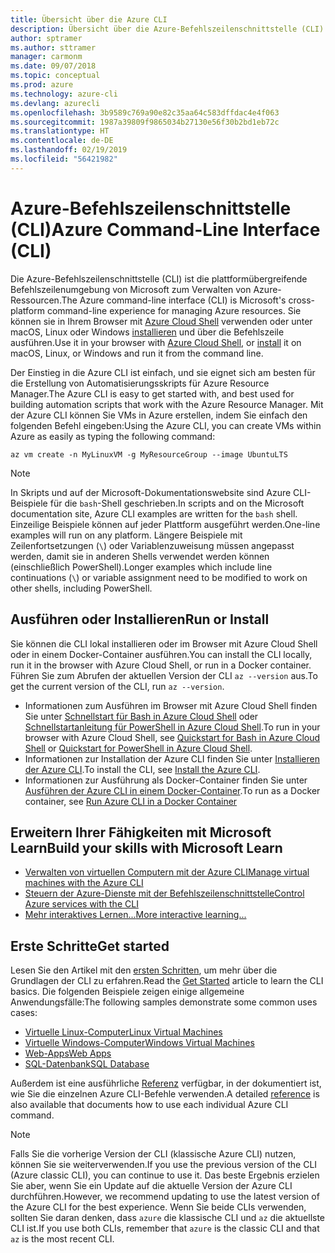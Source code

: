 ```yaml
---
title: Übersicht über die Azure CLI
description: Übersicht über die Azure-Befehlszeilenschnittstelle (CLI)
author: sptramer
ms.author: sttramer
manager: carmonm
ms.date: 09/07/2018
ms.topic: conceptual
ms.prod: azure
ms.technology: azure-cli
ms.devlang: azurecli
ms.openlocfilehash: 3b9589c769a90e82c35aa64c583dffdac4e4f063
ms.sourcegitcommit: 1987a39809f9865034b27130e56f30b2bd1eb72c
ms.translationtype: HT
ms.contentlocale: de-DE
ms.lasthandoff: 02/19/2019
ms.locfileid: "56421982"
---
```

# <a name="azure-command-line-interface-cli"></a><span data-ttu-id="65805-103">Azure-Befehlszeilenschnittstelle (CLI)</span><span class="sxs-lookup"><span data-stu-id="65805-103">Azure Command-Line Interface (CLI)</span></span>

<span data-ttu-id="65805-104">Die Azure-Befehlszeilenschnittstelle (CLI) ist die plattformübergreifende Befehlszeilenumgebung von Microsoft zum Verwalten von Azure-Ressourcen.</span><span class="sxs-lookup"><span data-stu-id="65805-104">The Azure command-line interface (CLI) is Microsoft's cross-platform command-line experience for managing Azure resources.</span></span>
<span data-ttu-id="65805-105">Sie können sie in Ihrem Browser mit [Azure Cloud Shell](/azure/cloud-shell/overview) verwenden oder unter macOS, Linux oder Windows [installieren](install-azure-cli.md) und über die Befehlszeile ausführen.</span><span class="sxs-lookup"><span data-stu-id="65805-105">Use it in your browser with [Azure Cloud Shell](/azure/cloud-shell/overview), or [install](install-azure-cli.md) it on macOS, Linux, or Windows and run it from the command line.</span></span>

<span data-ttu-id="65805-106">Der Einstieg in die Azure CLI ist einfach, und sie eignet sich am besten für die Erstellung von Automatisierungsskripts für Azure Resource Manager.</span><span class="sxs-lookup"><span data-stu-id="65805-106">The Azure CLI is easy to get started with, and best used for building automation scripts that work with the Azure Resource Manager.</span></span>
<span data-ttu-id="65805-107">Mit der Azure CLI können Sie VMs in Azure erstellen, indem Sie einfach den folgenden Befehl eingeben:</span><span class="sxs-lookup"><span data-stu-id="65805-107">Using the Azure CLI, you can create VMs within Azure as easily as typing the following command:</span></span>

```azurecli-interactive
az vm create -n MyLinuxVM -g MyResourceGroup --image UbuntuLTS
```

> [!NOTE]
>
> <span data-ttu-id="65805-108">In Skripts und auf der Microsoft-Dokumentationswebsite sind Azure CLI-Beispiele für die `bash`-Shell geschrieben.</span><span class="sxs-lookup"><span data-stu-id="65805-108">In scripts and on the Microsoft documentation site, Azure CLI examples are written for the `bash` shell.</span></span> <span data-ttu-id="65805-109">Einzeilige Beispiele können auf jeder Plattform ausgeführt werden.</span><span class="sxs-lookup"><span data-stu-id="65805-109">One-line examples will run on any platform.</span></span> <span data-ttu-id="65805-110">Längere Beispiele mit Zeilenfortsetzungen (`\`) oder Variablenzuweisung müssen angepasst werden, damit sie in anderen Shells verwendet werden können (einschließlich PowerShell).</span><span class="sxs-lookup"><span data-stu-id="65805-110">Longer examples which include line continuations (`\`) or variable assignment need to be modified to work on other shells, including PowerShell.</span></span>

## <a name="run-or-install"></a><span data-ttu-id="65805-111">Ausführen oder Installieren</span><span class="sxs-lookup"><span data-stu-id="65805-111">Run or Install</span></span>

<span data-ttu-id="65805-112">Sie können die CLI lokal installieren oder im Browser mit Azure Cloud Shell oder in einem Docker-Container ausführen.</span><span class="sxs-lookup"><span data-stu-id="65805-112">You can install the CLI locally, run it in the browser with Azure Cloud Shell, or run in a Docker container.</span></span> <span data-ttu-id="65805-113">Führen Sie zum Abrufen der aktuellen Version der CLI `az --version` aus.</span><span class="sxs-lookup"><span data-stu-id="65805-113">To get the current version of the CLI, run `az --version`.</span></span>

* <span data-ttu-id="65805-114">Informationen zum Ausführen im Browser mit Azure Cloud Shell finden Sie unter [Schnellstart für Bash in Azure Cloud Shell](/azure/cloud-shell/quickstart) oder [Schnellstartanleitung für PowerShell in Azure Cloud Shell](/azure/cloud-shell/quickstart-powershell).</span><span class="sxs-lookup"><span data-stu-id="65805-114">To run in your browser with Azure Cloud Shell, see [Quickstart for Bash in Azure Cloud Shell](/azure/cloud-shell/quickstart) or [Quickstart for PowerShell in Azure Cloud Shell](/azure/cloud-shell/quickstart-powershell).</span></span>
* <span data-ttu-id="65805-115">Informationen zur Installation der Azure CLI finden Sie unter [Installieren der Azure CLI](install-azure-cli.md).</span><span class="sxs-lookup"><span data-stu-id="65805-115">To install the CLI, see [Install the Azure CLI](install-azure-cli.md).</span></span>
* <span data-ttu-id="65805-116">Informationen zur Ausführung als Docker-Container finden Sie unter [Ausführen der Azure CLI in einem Docker-Container](run-azure-cli-docker.md).</span><span class="sxs-lookup"><span data-stu-id="65805-116">To run as a Docker container, see [Run Azure CLI in a Docker Container](run-azure-cli-docker.md)</span></span>

## <a name="build-your-skills-with-microsoft-learn"></a><span data-ttu-id="65805-117">Erweitern Ihrer Fähigkeiten mit Microsoft Learn</span><span class="sxs-lookup"><span data-stu-id="65805-117">Build your skills with Microsoft Learn</span></span>

- [<span data-ttu-id="65805-118">Verwalten von virtuellen Computern mit der Azure CLI</span><span class="sxs-lookup"><span data-stu-id="65805-118">Manage virtual machines with the Azure CLI</span></span>](/learn/modules/manage-virtual-machines-with-azure-cli/)
- [<span data-ttu-id="65805-119">Steuern der Azure-Dienste mit der Befehlszeilenschnittstelle</span><span class="sxs-lookup"><span data-stu-id="65805-119">Control Azure services with the CLI</span></span>](/learn/modules/control-azure-services-with-cli/)
- [<span data-ttu-id="65805-120">Mehr interaktives Lernen...</span><span class="sxs-lookup"><span data-stu-id="65805-120">More interactive learning...</span></span>](/learn/browse/?products=azure-clis)

## <a name="get-started"></a><span data-ttu-id="65805-121">Erste Schritte</span><span class="sxs-lookup"><span data-stu-id="65805-121">Get started</span></span>

<span data-ttu-id="65805-122">Lesen Sie den Artikel mit den [ersten Schritten](get-started-with-azure-cli.md), um mehr über die Grundlagen der CLI zu erfahren.</span><span class="sxs-lookup"><span data-stu-id="65805-122">Read the [Get Started](get-started-with-azure-cli.md) article to learn the CLI basics.</span></span> <span data-ttu-id="65805-123">Die folgenden Beispiele zeigen einige allgemeine Anwendungsfälle:</span><span class="sxs-lookup"><span data-stu-id="65805-123">The following samples demonstrate some common uses cases:</span></span>

- [<span data-ttu-id="65805-124">Virtuelle Linux-Computer</span><span class="sxs-lookup"><span data-stu-id="65805-124">Linux Virtual Machines</span></span>](/azure/virtual-machines/virtual-machines-linux-cli-samples?toc=%2fcli%2fazure%2ftoc.json&bc=%2fcli%2fazure%2fbreadcrumb%2ftoc.json)
- [<span data-ttu-id="65805-125">Virtuelle Windows-Computer</span><span class="sxs-lookup"><span data-stu-id="65805-125">Windows Virtual Machines</span></span>](/azure/virtual-machines/virtual-machines-windows-cli-samples?toc=%2fcli%2fazure%2ftoc.json&bc=%2fcli%2fazure%2fbreadcrumb%2ftoc.json)
- [<span data-ttu-id="65805-126">Web-Apps</span><span class="sxs-lookup"><span data-stu-id="65805-126">Web Apps</span></span>](/azure/app-service-web/app-service-cli-samples?toc=%2fcli%2fazure%2ftoc.json&bc=%2fcli%2fazure%2fbreadcrumb%2ftoc.json)
- [<span data-ttu-id="65805-127">SQL-Datenbank</span><span class="sxs-lookup"><span data-stu-id="65805-127">SQL Database</span></span>](/azure/sql-database/sql-database-cli-samples?toc=%2fcli%2fazure%2ftoc.json&bc=%2fcli%2fazure%2fbreadcrumb%2ftoc.json)

<span data-ttu-id="65805-128">Außerdem ist eine ausführliche [Referenz](/cli/azure/reference-index) verfügbar, in der dokumentiert ist, wie Sie die einzelnen Azure CLI-Befehle verwenden.</span><span class="sxs-lookup"><span data-stu-id="65805-128">A detailed [reference](/cli/azure/reference-index) is also available that documents how to use each individual Azure CLI command.</span></span>

> [!NOTE]
> <span data-ttu-id="65805-129">Falls Sie die vorherige Version der CLI (klassische Azure CLI) nutzen, können Sie sie weiterverwenden.</span><span class="sxs-lookup"><span data-stu-id="65805-129">If you use the previous version of the CLI (Azure classic CLI), you can continue to use it.</span></span>
> <span data-ttu-id="65805-130">Das beste Ergebnis erzielen Sie aber, wenn Sie ein Update auf die aktuelle Version der Azure CLI durchführen.</span><span class="sxs-lookup"><span data-stu-id="65805-130">However, we recommend updating to use the latest version of the Azure CLI for the best experience.</span></span>
> <span data-ttu-id="65805-131">Wenn Sie beide CLIs verwenden, sollten Sie daran denken, dass `azure` die klassische CLI und `az` die aktuellste CLI ist.</span><span class="sxs-lookup"><span data-stu-id="65805-131">If you use both CLIs, remember that `azure` is the classic CLI and that `az` is the most recent CLI.</span></span>
